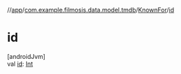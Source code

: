 //[app](../../../index.md)/[com.example.filmosis.data.model.tmdb](../index.md)/[KnownFor](index.md)/[id](id.md)

# id

[androidJvm]\
val [id](id.md): [Int](https://kotlinlang.org/api/latest/jvm/stdlib/kotlin/-int/index.html)
